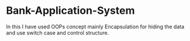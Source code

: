 # Bank-Application-System
In this I have used OOPs concept mainly Encapsulation for hiding the data and use switch case and control structure.  


